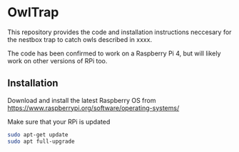 # OwlTrap
This repository provides the code and installation instructions neccesary for the nestbox trap to catch owls described in xxxx.

The code has been confirmed to work on a Raspberry Pi 4, but will likely work on other versions of RPi too.


## Installation

Download and install the latest Raspberry OS from https://www.raspberrypi.org/software/operating-systems/

Make sure that your RPi is updated 
```bash
sudo apt-get update
sudo apt full-upgrade
```

